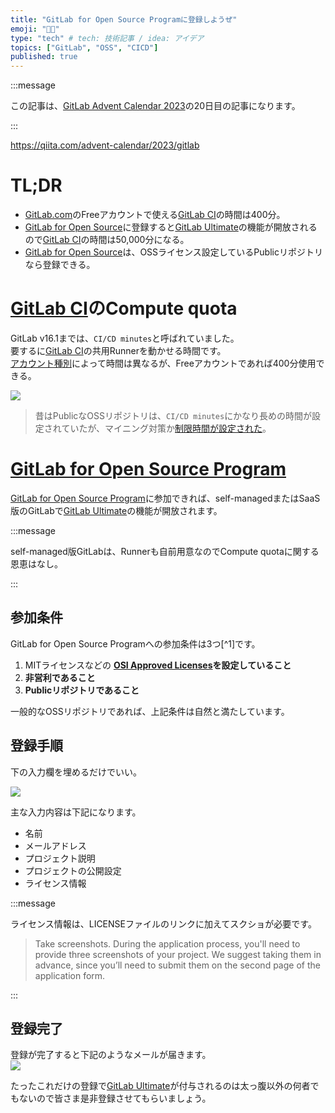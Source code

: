 ```yaml
---
title: "GitLab for Open Source Programに登録しようぜ"
emoji: "🧑‍💻"
type: "tech" # tech: 技術記事 / idea: アイデア
topics: ["GitLab", "OSS", "CICD"]
published: true
---
```


:::message

この記事は、[GitLab Advent Calendar 2023](https://qiita.com/advent-calendar/2023/gitlab)の20日目の記事になります。

:::

https://qiita.com/advent-calendar/2023/gitlab

# TL;DR

- [GitLab.com](https://gitlab.com/)のFreeアカウントで使える[GitLab CI](https://docs.gitlab.com/ee/ci/)の時間は400分。
- [GitLab for Open Source](https://about.gitlab.com/solutions/open-source/)に登録すると[GitLab Ultimate](https://about.gitlab.com/solutions/open-source/#:~:text=potential.%20Features%20of-,GitLab%20Ultimate,-%E2%80%94including%2050%2C000%20compute)の機能が開放されるので[GitLab CI](https://docs.gitlab.com/ee/ci/)の時間は50,000分になる。
- [GitLab for Open Source](https://about.gitlab.com/solutions/open-source/)は、OSSライセンス設定しているPublicリポジトリなら登録できる。

# [GitLab CI](https://docs.gitlab.com/ee/ci/)のCompute quota

GitLab v16.1までは、`CI/CD minutes`と呼ばれていました。  
要するに[GitLab CI](https://docs.gitlab.com/ee/ci/)の共用Runnerを動かせる時間です。  
[アカウント種別](https://about.gitlab.com/pricing/)によって時間は異なるが、Freeアカウントであれば400分使用できる。

![](https://storage.googleapis.com/zenn-user-upload/9320e26d09d6-20231223.png)

> 昔はPublicなOSSリポジトリは、`CI/CD minutes`にかなり長めの時間が設定されていたが、マイニング対策か[制限時間が設定された](https://about.gitlab.com/blog/2020/09/01/ci-minutes-update-free-users/)。

# [GitLab for Open Source Program](https://about.gitlab.com/solutions/open-source/)

[GitLab for Open Source Program](https://about.gitlab.com/solutions/open-source/)に参加できれば、self-managedまたはSaaS版のGitLabで[GitLab Ultimate](https://about.gitlab.com/solutions/open-source/#:~:text=potential.%20Features%20of-,GitLab%20Ultimate,-%E2%80%94including%2050%2C000%20compute)の機能が開放されます。

:::message

self-managed版GitLabは、Runnerも自前用意なのでCompute quotaに関する恩恵はなし。

:::

## 参加条件

GitLab for Open Source Programへの参加条件は3つ[^1]です。

1. MITライセンスなどの **[OSI Approved Licenses](https://opensource.org/licenses/)を設定していること**
2. **非営利であること**
3. **Publicリポジトリであること**

一般的なOSSリポジトリであれば、上記条件は自然と満たしています。

## 登録手順

下の入力欄を埋めるだけでいい。

![](https://storage.googleapis.com/zenn-user-upload/df820660c1b5-20231223.png)

主な入力内容は下記になります。

- 名前
- メールアドレス
- プロジェクト説明
- プロジェクトの公開設定
- ライセンス情報

:::message

ライセンス情報は、LICENSEファイルのリンクに加えてスクショが必要です。

> Take screenshots. During the application process, you'll need to provide three screenshots of your project. We suggest taking them in advance, since you’ll need to submit them on the second page of the application form.

:::

## 登録完了

登録が完了すると下記のようなメールが届きます。  
![](https://storage.googleapis.com/zenn-user-upload/271e637472b9-20231223.png)

たったこれだけの登録で[GitLab Ultimate](https://about.gitlab.com/solutions/open-source/#:~:text=potential.%20Features%20of-,GitLab%20Ultimate,-%E2%80%94including%2050%2C000%20compute)が付与されるのは太っ腹以外の何者でもないので皆さま是非登録させてもらいましょう。
